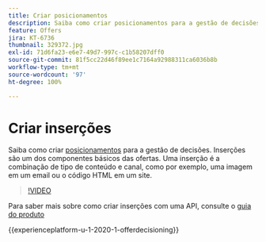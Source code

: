 ```yaml
---
title: Criar posicionamentos
description: Saiba como criar posicionamentos para a gestão de decisões. Inserções são um dos componentes básicos necessários das ofertas.
feature: Offers
jira: KT-6736
thumbnail: 329372.jpg
exl-id: 71d6fa23-e6e7-49d7-997c-c1b58207dff0
source-git-commit: 81f5cc22d46f89ee1c7164a92988311ca6036b8b
workflow-type: tm+mt
source-wordcount: '97'
ht-degree: 100%

---
```


# Criar inserções

Saiba como criar [posicionamentos](https://experienceleague.adobe.com/docs/journey-optimizer/using/offer-decisioniong/create-components/creating-placements.html?lang=pt-BR) para a gestão de decisões. Inserções são um dos componentes básicos das ofertas. Uma inserção é a combinação de tipo de conteúdo e canal, como por exemplo, uma imagem em um email ou o código HTML em um site.

>[!VIDEO](https://video.tv.adobe.com/v/329372?quality=12&learn=on)

Para saber mais sobre como criar inserções com uma API, consulte o [guia do produto](https://experienceleague.adobe.com/docs/journey-optimizer/using/offer-decisioniong/api-reference/offers-api/placements/create.html?lang=pt-BR)

{{experienceplatform-u-1-2020-1-offerdecisioning}}
